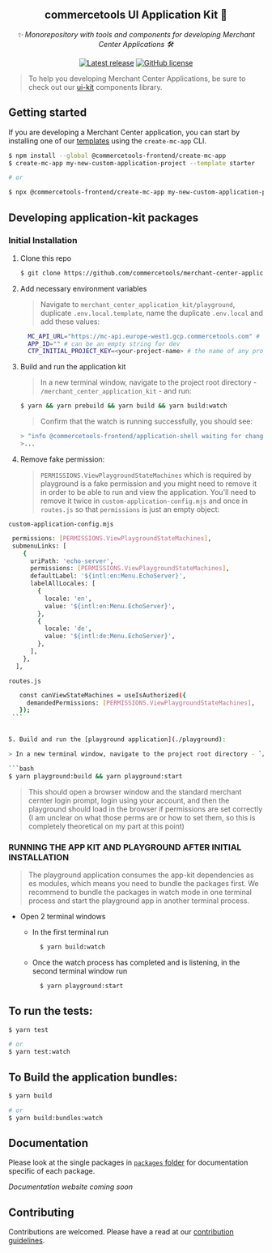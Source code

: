 <h2 align="center">commercetools UI Application Kit 💅</h2>
<p align="center">
  <i>✨ Monorepository with tools and components for developing Merchant Center Applications 🛠</i>
</p>
<p align="center">
  <a href="https://github.com/commercetools/merchant-center-application-kit/releases"><img src="https://badgen.net/github/release/commercetools/merchant-center-application-kit" alt="Latest release" /></a> <a href="https://github.com/commercetools/merchant-center-application-kit/blob/main/LICENSE"><img src="https://badgen.net/github/license/commercetools/merchant-center-application-kit" alt="GitHub license" /></a>
</p>

> To help you developing Merchant Center Applications, be sure to check out our [ui-kit](https://github.com/commercetools/ui-kit) components library.

## Getting started

If you are developing a Merchant Center application, you can start by installing one of our [templates](./application-templates) using the `create-mc-app` CLI.

```bash
$ npm install --global @commercetools-frontend/create-mc-app
$ create-mc-app my-new-custom-application-project --template starter

# or

$ npx @commercetools-frontend/create-mc-app my-new-custom-application-project --template starter
```

## Developing application-kit packages

### Initial Installation

1. Clone this repo

   ```bash
   $ git clone https://github.com/commercetools/merchant-center-application-kit.git
   ```

2. Add necessary environment variables

   > Navigate to `merchant_center_application_kit/playground`, duplicate `.env.local.template`, name the duplicate `.env.local` and add these values:

   ```bash
     MC_API_URL="https://mc-api.europe-west1.gcp.commercetools.com" # for prod
     APP_ID="" # can be an empty string for dev
     CTP_INITIAL_PROJECT_KEY=<your-project-name> # the name of any project you have access to on prod/stage
   ```

3. Build and run the application kit

   > In a new terminal window, navigate to the project root directory - `/merchant_center_application_kit` - and run:

   ```bash
   $ yarn && yarn prebuild && yarn build && yarn build:watch
   ```

   > Confirm that the watch is running successfully, you should see:

   ```bash
   > "info @commercetools-frontend/application-shell waiting for changes..."
   >...
   ```

4. Remove fake permission:
   > `PERMISSIONS.ViewPlaygroundStateMachines` which is required by playground is a fake permission and you might need to remove it
   > in order to be able to run and view the application. You'll need to remove it twice in `custom-application-config.mjs` and once in
   > `routes.js` so that `permissions` is just an empty object:

`custom-application-config.mjs`

```bash
 permissions: [PERMISSIONS.ViewPlaygroundStateMachines],
 submenuLinks: [
    {
      uriPath: 'echo-server',
      permissions: [PERMISSIONS.ViewPlaygroundStateMachines],
      defaultLabel: '${intl:en:Menu.EchoServer}',
      labelAllLocales: [
        {
          locale: 'en',
          value: '${intl:en:Menu.EchoServer}',
        },
        {
          locale: 'de',
          value: '${intl:de:Menu.EchoServer}',
        },
      ],
    },
  ],
```

`routes.js`

````bash
   const canViewStateMachines = useIsAuthorized({
     demandedPermissions: [PERMISSIONS.ViewPlaygroundStateMachines],
   });
 ```


5. Build and run the [playground application](./playground):

> In a new terminal window, navigate to the project root directory - `/merchant_center_application_kit`, and run:

```bash
$ yarn playground:build && yarn playground:start
````

> This should open a browser window and the standard merchant cernter login prompt, login using your account, and then the playground should load in the browser if permissions are set correctly (I am unclear on what those perms are or how to set them, so this is completely theoretical on my part at this point)

### RUNNING THE APP KIT AND PLAYGROUND AFTER INITIAL INSTALLATION

> The playground application consumes the app-kit dependencies as es modules, which means you need to bundle the packages first. We recommend to bundle the packages in watch mode in one terminal process and start the playground app in another terminal process.

- Open 2 terminal windows

  - In the first terminal run

    ```bash
      $ yarn build:watch
    ```

  - Once the watch process has completed and is listening, in the second terminal window run

    ```bash
      $ yarn playground:start
    ```

## To run the tests:

```bash
$ yarn test

# or
$ yarn test:watch
```

## To Build the application bundles:

```bash
$ yarn build

# or
$ yarn build:bundles:watch
```

## Documentation

Please look at the single packages in [`packages` folder](./packages) for documentation specific of each package.

_Documentation website coming soon_

## Contributing

Contributions are welcomed. Please have a read at our [contribution guidelines](CONTRIBUTING.md).
